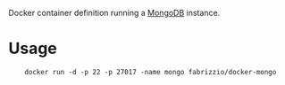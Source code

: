 Docker container definition running a [MongoDB](http://www.mongodb.org/) instance.

Usage
=====

```
    docker run -d -p 22 -p 27017 -name mongo fabrizzio/docker-mongo
```
